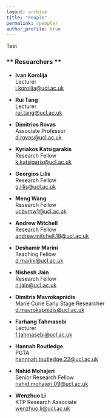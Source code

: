 ```yaml
---
layout: archive
title: "People"
permalink: /people/
author_profile: true
---
```


Test
### ** Researchers **

- **Ivan Korolija**\
  Lecturer\
  [i.korolija@ucl.ac.uk](mailto:i.korolija@ucl.ac.uk)

- **Rui Tang**\
  Lecturer\
  [rui.tang@ucl.ac.uk](mailto:rui.tang@ucl.ac.uk)

- **Dimitrios Rovas**\
  Associate Professor\
  [d.rovas@ucl.ac.uk](mailto:d.rovas@ucl.ac.uk)

- **Kyriakos Katsigarakis**\
  Research Fellow\
  [k.katsigaris@ucl.ac.uk](mailto:k.katsigaris@ucl.ac.uk)

- **Georgios Lilis**\
  Research Fellow\
  [g.lilis@ucl.ac.uk](mailto:g.lilis@ucl.ac.uk)

- **Meng Wang**\
  Research Fellow\
  [ucbvmw1@ucl.ac.uk](mailto:ucbvmw1@ucl.ac.uk)

- **Andrew Mitchell**\
  Research Fellow\
  [andrew.mitchell.18@ucl.ac.uk](mailto:andrew.mitchell.18@ucl.ac.uk)

- **Deshamir Marini**\
  Teaching Fellow\
  [d.marini@ucl.ac.uk](mailto:d.marini@ucl.ac.uk)

- **Nishesh Jain**\
  Research Fellow\
  [n.jain@ucl.ac.uk](mailto:n.jain@ucl.ac.uk)

- **Dimitris Mavrokapnidis**\
  Marie Curie Early Stage Researcher\
  [d.mavrokapnidis@ucl.ac.uk](mailto:d.mavrokapnidis@ucl.ac.uk)

- **Farhang Tahmasebi**\
  Lecturer\
  [f.tahmasebi@ucl.ac.uk](mailto:f.tahmasebi@ucl.ac.uk)

- **Hannah Routledge**\
  PGTA\
  [hannnah.toutledge.22@ucl.ac.uk](mailto:hannnah.toutledge.22@ucl.ac.uk)

- **Nahid Mohajeri**\
  Senior Research Fellow\
  [nahid.mohajeri.09@ucl.ac.uk](mailto:nahid.mohajeri.09@ucl.ac.uk)

- **Wenzhuo Li**\
  KTP Research Associate\
  [wenzhuo.li@ucl.ac.uk](mailto:wenzhuo.li@ucl.ac.uk)

